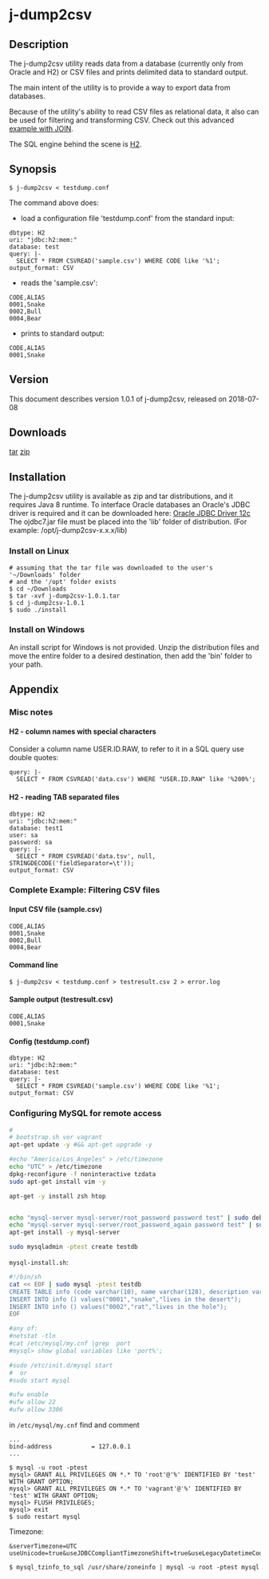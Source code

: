 # j-dump2csv #
## Description ##
The j-dump2csv utility reads data from a database (currently only from Oracle and H2)
or CSV files and prints delimited data to standard output.

The main intent of the utility is to provide a way to export data from databases.

Because of the utility's ability to read CSV files as relational data, it also can
be used for filtering and transforming CSV. Check out this advanced [example with JOIN](https://github.com/andrey-stepantsov/j-dump2csv/wiki/Using-%27JOIN%27-with-CSV).

The SQL engine behind the scene is [H2](http://h2database.com).
## Synopsis ##
~~~
$ j-dump2csv < testdump.conf
~~~
The command above does:
 * load a configuration file 'testdump.conf' from the standard input:
~~~
dbtype: H2
uri: "jdbc:h2:mem:"
database: test
query: |-
  SELECT * FROM CSVREAD('sample.csv') WHERE CODE like '%1';
output_format: CSV
~~~
 * reads the 'sample.csv':
~~~
CODE,ALIAS
0001,Snake
0002,Bull
0004,Bear
~~~
 * prints to standard output:
~~~
CODE,ALIAS
0001,Snake
~~~
  
## Version ##
This document describes version 1.0.1 of j-dump2csv, released on 2018-07-08
## Downloads ##
[tar](https://github.com/andrey-stepantsov/j-dump2csv/releases/download/1.0.1/j-dump2csv-1.0.1.tar)
[zip](https://github.com/andrey-stepantsov/j-dump2csv/releases/download/1.0.1/j-dump2csv-1.0.1.zip)
 
## Installation ##
The j-dump2csv utility is available as zip and tar distributions, and it requires Java 8 runtime.
To interface Oracle databases an Oracle's JDBC driver is required and it can be downloaded here:
[Oracle JDBC Driver 12c](http://www.oracle.com/technetwork/database/features/jdbc/jdbc-drivers-12c-download-1958347.html)
The ojdbc7.jar file must be placed into the 'lib' folder of distribution. (For example: /opt/j-dump2csv-x.x.x/lib)

### Install on Linux ###
```
# assuming that the tar file was downloaded to the user's '~/Downloads' folder
# and the '/opt' folder exists
$ cd ~/Downloads
$ tar -xvf j-dump2csv-1.0.1.tar
$ cd j-dump2csv-1.0.1
$ sudo ./install
```

### Install on Windows ###
An install script for Windows is not provided. Unzip the distribution files and move the entire
folder to a desired destination, then add the 'bin' folder to your path.

## Appendix ##

### Misc notes ###

#### H2 - column names with special characters ####

Consider a column name USER.ID.RAW, to refer to it in a SQL query use double quotes:
~~~
query: |-
  SELECT * FROM CSVREAD('data.csv') WHERE "USER.ID.RAW" like '%200%';
~~~

#### H2 - reading TAB separated files ####

~~~
dbtype: H2
uri: "jdbc:h2:mem:"
database: test1
user: sa
password: sa
query: |-
  SELECT * FROM CSVREAD('data.tsv', null, STRINGDECODE('fieldSeparator=\t'));
output_format: CSV
~~~

### Complete Example: Filtering CSV files ###

#### Input CSV file (sample.csv) ####
~~~
CODE,ALIAS
0001,Snake
0002,Bull
0004,Bear
~~~

#### Command line ####
~~~
$ j-dump2csv < testdump.conf > testresult.csv 2 > error.log 
~~~

#### Sample output (testresult.csv) ####
~~~
CODE,ALIAS
0001,Snake
~~~

#### Config (testdump.conf) ####
~~~
dbtype: H2
uri: "jdbc:h2:mem:"
database: test
query: |-
  SELECT * FROM CSVREAD('sample.csv') WHERE CODE like '%1';
output_format: CSV
~~~

### Configuring MySQL for remote access  ###

~~~sh
#
# bootstrap.sh vor vagrant
apt-get update -y #&& apt-get upgrade -y

#echo "America/Los_Angeles" > /etc/timezone
echo "UTC" > /etc/timezone
dpkg-reconfigure -f noninteractive tzdata
sudo apt-get install vim -y

apt-get -y install zsh htop


echo "mysql-server mysql-server/root_password password test" | sudo debconf-set-selections
echo "mysql-server mysql-server/root_password_again password test" | sudo debconf-set-selections
apt-get install -y mysql-server

sudo mysqladmin -ptest create testdb
~~~

`mysql-install.sh`:
~~~sh
#!/bin/sh
cat << EOF | sudo mysql -ptest testdb
CREATE TABLE info (code varchar(10), name varchar(128), description varchar(128));
INSERT INTO info () values("0001","snake","lives in the desert");
INSERT INTO info () values("0002","rat","lives in the hole");
EOF

#any of:
#netstat -tln
#cat /etc/mysql/my.cnf |grep  port
#mysql> show global variables like 'port%';

#sudo /etc/init.d/mysql start
#  or
#sudo start mysql  

#ufw enable
#ufw allow 22
#ufw allow 3306
~~~

in `/etc/mysql/my.cnf`
find and comment 
~~~
...
bind-address           = 127.0.0.1
...
~~~

~~~
$ mysql -u root -ptest
mysql> GRANT ALL PRIVILEGES ON *.* TO 'root'@'%' IDENTIFIED BY 'test' WITH GRANT OPTION;
mysql> GRANT ALL PRIVILEGES ON *.* TO 'vagrant'@'%' IDENTIFIED BY 'test' WITH GRANT OPTION;
mysql> FLUSH PRIVILEGES;
mysql> exit
$ sudo restart mysql
~~~

Timezone:
~~~
&serverTimezone=UTC
useUnicode=true&useJDBCCompliantTimezoneShift=true&useLegacyDatetimeCode=false&serverTimezone=UTC
~~~

~~~
$ mysql_tzinfo_to_sql /usr/share/zoneinfo | mysql -u root -ptest mysql
~~~

